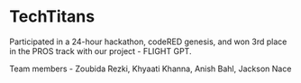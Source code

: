 # TechTitans
Participated in a 24-hour hackathon, codeRED genesis, and won 3rd place in the PROS track with our project - FLIGHT GPT.

Team members - Zoubida Rezki, Khyaati Khanna, Anish Bahl, Jackson Nace
